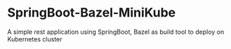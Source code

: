 # SpringBoot-Bazel-MiniKube
A simple rest application using SpringBoot, Bazel as build tool to deploy on Kubernetes cluster 
